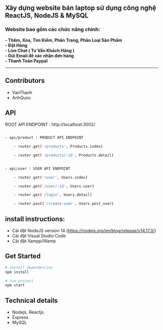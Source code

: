 <h2>Xây dựng website bán laptop sử dụng công nghệ ReactJS, NodeJS & MySQL</h2>
<h3>Website bao gồm các chức năng chính: </h3>
    <b>- Thêm, Xóa, Tìm Kiếm, Phân Trang, Phân Loại Sản Phẩm </b> </br>
    <b>- Đặt Hàng </b> </br>
    <b>- Live Chat ( Tư Vấn Khách Hàng ) </b> </br>
    <b>- Gửi Email để xác nhận đơn hàng </b> </br>
    <b>- Thanh Toán Paypal  </b> </br>


------------------------------------------------------------------

## Contributors
- VanThanh
- AnhQuoc

## API
ROOT API ENDPOINT : http://localhost:3002/

```bash

- api/product : PRODUCT API ENDPOINT

    - router.get('/products', Products.index)

    - router.get('/products/:id', Products.detail)

  
- api/user : USER API ENDPOINT

    - router.get('/user', Users.index)

    - router.get('/user/:id', Users.user)

    - router.get('/login', Users.detail)

    - router.post('/create-user', Users.post_user)
```

##	install instructions:
- Cài đặt NodeJS version 14 (https://nodejs.org/en/blog/release/v14.17.3/)
- Cài đặt Visual Studio Code
- Cài đặt Xampp/Wamp

## Get Started

``` bash
# install dependencies
npm install
```
``` bash
# run project
npm start
```


## Technical details
- Nodejs, Reactjs.
- Express.
- MySQL
